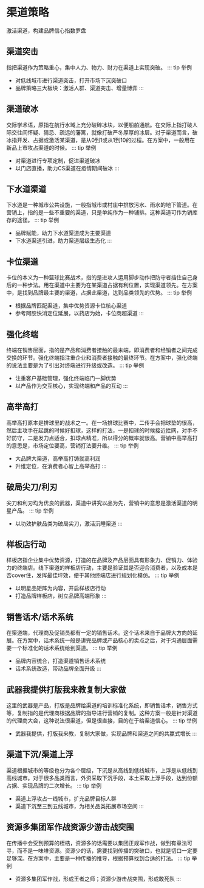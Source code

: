 # 渠道策略
激活渠道，构建品牌信心指数罗盘
## 渠道突击
指把渠道作为策略重心，集中人力、物力、财力在渠道上实现突破。
::: tip 举例
- 对低线城市进行渠道突击，打开市场下沉突破口
- 品牌策略三大板块：激活人群、渠道突击、增量博弈
:::
## 渠道破冰
交际学术语，原指在航行水域上充分破碎冰块，以便船舶通航。在交际上指打破人际交往间怀疑、猜忌、疏远的藩篱，就像打破严冬厚厚的冰层。对于渠道而言，破冰指开发、占据或激活某渠道，是从0到1或从1到10的过程。在方案中，一般用在新品上市攻占渠道的时候。
::: tip 举例
- 对渠道进行专项定制，促进渠道破冰
- 以门店直播，助力CS渠道在疫情期间破冰
:::
## 下水道渠道
下水道是一种城市公共设施，一般指城市或村庄中排放污水、雨水的地下管道。在营销上，指的是一些不重要的渠道，只是单纯作为一种铺排。这种渠道可作为销库存的途径。
::: tip 举例
- 品牌赋能，助力下水道渠道成为主要渠道
- 下水道渠道引进，助力渠道层级生态化
:::
## 卡位渠道
卡位的本义为一种篮球比赛战术，指的是进攻人运用脚步动作把防守者挡住自己身后的一种步法。用在渠道中主要为在某渠道占据有利位置，实现渠道领先。在方案中，是找到品牌最主要的渠道，占据此渠道，达到品类领先的优势。
::: tip 举例
- 根据品牌匹配渠道，集中优势资源卡位核心渠道
- 参考阿胶快消定位延展，以药店为始，卡位商超渠道
:::
## 强化终端
终端在销售层面，指的是产品和消费者接触的最末端，即消费者和经销者之间完成交换的环节。强化终端指注重企业和消费者接触的最终环节。在方案中，强化终端的说法主要是为了引出对终端进行升级或改造。
::: tip 举例
- 注重客户基础管理，强化终端临门一脚优势
- 以产品作为交互核心，实现终端和产品的互动
:::
## 高举高打
高举高打原本是排球里的战术之一。在一场排球比赛中，二传手会把球垫的很高，然后主攻手在起跳的时候好扣球，这样的打法，一是扣球的时候接近拦网，对手不好防守，二是发力点适合，扣球点精准，所以得分的概率就很高。营销中高举高打的意思是，市场定位要高，营销打法要升维。
::: tip 举例
- 大品牌大渠道，高举高打铸就高利润
- 升维定位，在消费者心智上高举高打
:::
## 破局尖刀/利刃
尖刀和利刃均为优良的武器，渠道中讲究以品为先，营销中的意思是激活渠道的明星产品。
::: tip 举例
- 以功效护肤品类为破局尖刀，激活沉睡渠道
:::
## 样板店行动
样板店指企业集中优势资源，打造的在品牌及产品层面具有形象力、促销力、体验力的终端店。线下渠道的样板店行动，主要是验证其是否迎合消费者，以及成本是否cover住，发挥最佳坪效，便于其他终端店进行规划化模仿。
::: tip 举例
- 以明星品矩阵为内容，开启样板店行动
- 打造品牌样板店，树立品牌高端形象
:::
## 销售话术/话术系统
在渠道端，代理商及促销员都有一定的销售话术。这个话术来自于品牌大方向的延展。在方案中，话术系统一般是讲完品牌或产品核心的卖点之后，对于沟通层面需要一个标准化的话术系统给到渠道。
::: tip 举例
- 品牌内容统合，打造渠道销售话术系统
- 话术系统改造，带动品牌全面升级
:::
## 武器我提供打版我来教复制大家做
这里的武器是产品，打版是品牌给渠道的培训标准化系统，即销售话术，销售方式等，复制指的是代理商根据品牌的指导进行营销的复制。这种方案一般是针对渠道的代理商大会，这种说法很渠道，但是很直接，目的在于给渠道信心。
::: tip 举例
- 武器我提供，打版我来教，复制大家做，实现品牌和渠道之间的共赢式增长
:::
## 渠道下沉/渠道上浮
渠道根据城市的等级也分为各个层级，下沉是从高线到低线城市，上浮是从低线到高线城市。对于很多品类而言，外资采取下沉手段，本土采取上浮手段，达到份额占据、实现品牌的二次增长。
::: tip 举例
- 渠道上浮攻占一线城市，扩充品牌目标人群
- 渠道下沉至三到五线城市，为相关品类拓展市场空间
:::
## 资源多集团军作战资源少游击战突围
在传播中会受到预算的桎梏，资源多的话需要以集团正规军作战，做到有章法可寻，而不是一味堆资源。资源少的话，需要找到传播的突破口，也就是切口一定要足够深。在方案中，主要是一种传播的推导，根据预算找到合适的打法。
::: tip 举例
- 资源多集团军作战，形成王者之师；资源少游击战突围，形成敢死队
:::